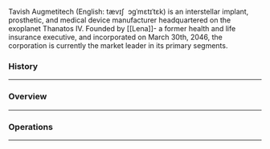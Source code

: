 Tavish Augmetitech (English: tævɪʃ  ɔɡˈmɛtɪˈtɛk) is an interstellar implant, prosthetic, and medical device manufacturer headquartered on the exoplanet Thanatos IV. Founded by [[Lena]]- a former health and life insurance executive, and incorporated on March 30th, 2046, the corporation is currently the market leader in its primary segments.
### History
--- 

### Overview
--- 

### Operations
---
